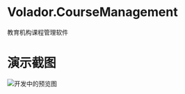 # Volador.CourseManagement

教育机构课程管理软件

# 演示截图

![开发中的预览图](https://att.125.la/data/attachment/forum/202010/19/171657mfwa6ia6aaifxxp3.png)

